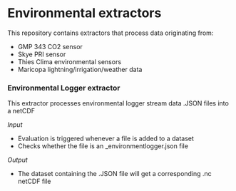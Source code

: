 # Environmental extractors

This repository contains extractors that process data originating from:
- GMP 343 CO2 sensor
- Skye PRI sensor
- Thies Clima environmental sensors
- Maricopa lightning/irrigation/weather data


### Environmental Logger extractor
This extractor processes environmental logger stream data .JSON files into a netCDF 

_Input_

  - Evaluation is triggered whenever a file is added to a dataset
  - Checks whether the file is an _environmentlogger.json file
  
_Output_

  - The dataset containing the .JSON file will get a corresponding .nc netCDF file
